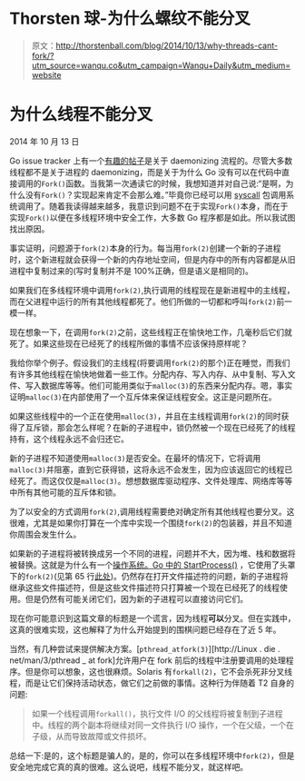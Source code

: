 # Thorsten 球-为什么螺纹不能分叉

> 原文：<http://thorstenball.com/blog/2014/10/13/why-threads-cant-fork/?utm_source=wanqu.co&utm_campaign=Wanqu+Daily&utm_medium=website>

# 为什么线程不能分叉

2014 年 10 月 13 日

Go issue tracker 上有一个[有趣的帖子](https://code.google.com/p/go/issues/detail?id=227)是关于 daemonizing 流程的。尽管大多数线程都不是关于进程的 daemonizing，而是关于为什么 Go 没有可以在代码中直接调用的`Fork()`函数。当我第一次通读它的时候，我想知道并对自己说:“是啊，为什么没有`Fork()`？实现起来肯定不会那么难。”毕竟你已经可以用 [syscall](http://golang.org/pkg/syscall/) 包调用系统调用了。随着我读得越来越多，我意识到问题不在于实现`Fork()`本身，而在于实现`Fork()`以便在多线程环境中安全工作，大多数 Go 程序都是如此。所以我试图找出原因。

事实证明，问题源于`fork(2)`本身的行为。每当用`fork(2)`创建一个新的子进程时，这个新进程就会获得一个新的内存地址空间，但是内存中的所有内容都是从旧进程中复制过来的(写时复制并不是 100%正确，但是语义是相同的)。

如果我们在多线程环境中调用`fork(2)`,执行调用的线程现在是新进程中的主线程，而在父进程中运行的所有其他线程都死了。他们所做的一切都和呼叫`fork(2)`前一模一样。

现在想象一下，在调用`fork(2)`之前，这些线程正在愉快地工作，几毫秒后它们就死了。如果这些现在已经死了的线程所做的事情不应该保持原样呢？

我给你举个例子。假设我们的主线程(将要调用`fork(2)`的那个)正在睡觉，而我们有许多其他线程在愉快地做着一些工作。分配内存、写入内存、从中复制、写入文件、写入数据库等等。他们可能用类似于`malloc(3)`的东西来分配内存。嗯，事实证明`malloc(3)`在内部使用了一个互斥体来保证线程安全。这正是问题所在。

如果这些线程中的一个正在使用`malloc(3)`，并且在主线程调用`fork(2)`的同时获得了互斥锁，那会怎么样呢？在新的子进程中，锁仍然被一个现在已经死了的线程持有，这个线程永远不会归还它。

新的子进程不知道使用`malloc(3)`是否安全。在最坏的情况下，它将调用`malloc(3)`并阻塞，直到它获得锁，这将永远不会发生，因为应该返回它的线程已经死了。而这仅仅是`malloc(3)`。想想数据库驱动程序、文件处理库、网络库等等中所有其他可能的互斥体和锁。

为了以安全的方式调用`fork(2)`,调用线程需要绝对确定所有其他线程也要分叉。这很难，尤其是如果你打算在一个库中实现一个围绕`fork(2)`的包装器，并且不知道你周围会发生什么。

如果新的子进程将被转换成另一个不同的进程，问题并不大，因为堆、栈和数据将被替换。这就是为什么有一个[操作系统。Go 中的 StartProcess()](http://golang.org/pkg/os/#StartProcess) ，它使用了头罩下的`fork(2)`(见第 65 行[此处](https://golang.org/src/pkg/syscall/exec_bsd.go))。仍然存在打开文件描述符的问题，新的子进程将继承这些文件描述符，但是这些文件描述符只打算被一个现在已经死了的线程使用。但是仍然有可能关闭它们，因为新的子进程可以直接访问它们。

现在你可能意识到这篇文章的标题是一个谎言，因为线程**可以**分叉。但在实践中，这真的很难实现，这也解释了为什么开始提到的围棋问题已经存在了近 5 年。

当然，有几种尝试来提供解决方案。[`pthread_atfork(3)`][http://Linux . die . net/man/3/pthread _ at fork]允许用户在 fork 前后的线程中注册要调用的处理程序。但是你可以想象，这也很麻烦。Solaris 有`forkall(2)`，它不会杀死非分叉线程，而是让它们保持活动状态，做它们之前做的事情。这种行为伴随着 T2 自身的问题:

> 如果一个线程调用`forkall()`，执行文件 I/O 的父线程将被复制到子进程中。线程的两个副本将继续对同一文件执行 I/O 操作，一个在父级，一个在子级，从而导致故障或文件损坏。

总结一下:是的，这个标题是骗人的，是的，你可以在多线程环境中`fork(2)`，但是安全地完成它真的真的很难。这么说吧，线程不能分叉，就这样吧。